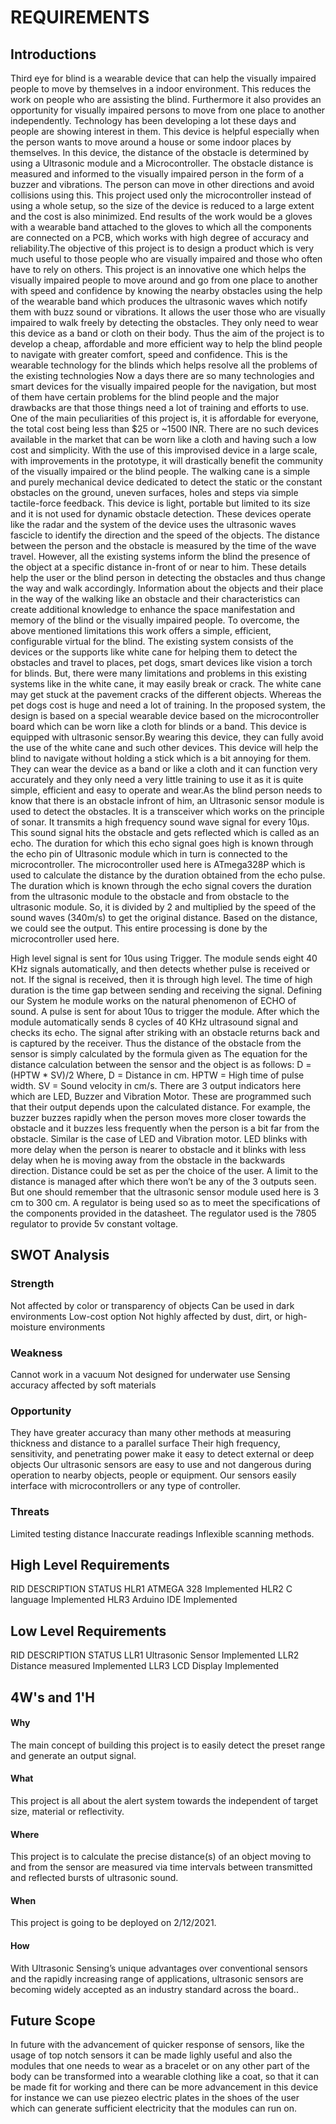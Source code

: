 # REQUIREMENTS
## Introductions
Third eye for blind is a wearable device that can help the visually impaired people to move by themselves in a indoor environment. This reduces the work on people who are assisting the blind. Furthermore it also provides an opportunity for visually impaired persons to move from one place to another independently. Technology has been developing a lot these days and people are showing interest in them. This device is helpful especially when the person wants to move around a house or some indoor places by themselves. In this device, the distance of the obstacle is determined by using a Ultrasonic module and a Microcontroller. The obstacle distance is measured and informed to the visually impaired person in the form of a buzzer and vibrations. The person can move in other directions and avoid collisions using this. This project used only the microcontroller instead of using a whole  setup, so the size of the device is reduced to a large extent and the cost is also minimized. End results of the work would be a gloves with a wearable band attached to the gloves to which all the components are connected on a PCB, which works with high degree of accuracy and reliability.The objective of this project is to design a product which is very much useful to those people who are visually impaired and those who often have to rely on others. This project is an innovative one which helps the visually impaired people to move around and go from one place to another with speed and confidence by knowing the nearby obstacles using the help of the wearable band which produces the ultrasonic waves which notify them with buzz sound or vibrations. It allows the user those who are visually impaired to walk freely by detecting the obstacles. They only need to wear this device as a band or cloth on their body. Thus the aim of the project is to develop a cheap, affordable and more efficient way to help the blind people to navigate with greater comfort, speed and confidence. This is the wearable technology for the blinds which helps resolve all the problems of the existing technologies Now a days there are so many technologies and smart devices for the visually impaired people for the navigation, but most of them have certain problems for the blind people and the major drawbacks are that those things need a lot of training and efforts to use. One of the main peculiarities of this project is, it is affordable for everyone, the total cost being less than $25 or ~1500 INR. There are no such devices available in the market that can be worn like a cloth and having such a low cost and simplicity. With the use of this improvised device in a large scale, with improvements in the prototype, it will drastically benefit the community of the visually impaired or the blind people. The walking cane is a simple and purely mechanical device dedicated to detect the static or the constant obstacles on the ground, uneven surfaces, holes and steps via simple tactile-force feedback. This device is light, portable but limited to its size and it is not used for dynamic obstacle detection. These devices operate like the radar and the system of the device uses the ultrasonic waves fascicle to identify the direction and the speed of the objects. The distance between the person and the obstacle is measured by the time of the wave travel. However, all the existing systems inform the blind the presence of the object at a specific distance in-front of or near to him. These details help the user or the blind person in detecting the obstacles and thus change the way and walk accordingly. Information about the objects and their place in the way of the walking like an obstacle and their characteristics can create additional knowledge to enhance the space manifestation and memory of the blind or the visually impaired people. To overcome, the above mentioned limitations this work offers a simple, efficient, configurable virtual for the blind. The existing system consists of the devices or the supports like white cane for helping them to detect the obstacles and travel to places, pet dogs, smart devices like vision a torch for blinds. But, there were many limitations and problems in this existing systems like in the white cane, it may easily break or crack. The white cane may get stuck at the pavement cracks of the different objects. Whereas the pet dogs cost is huge and need a lot of training. In the proposed system, the design is based on a special wearable device based on the microcontroller board which can be worn like a cloth for blinds or a band. This device is equipped with ultrasonic sensor.By wearing this device, they can fully avoid the use of the white cane and such other devices. This device will help the blind to navigate without holding a stick which is a bit annoying for them. They can wear the device as a band or like a cloth and it can function very accurately and they only need a very little training to use it as it is quite simple, efficient and easy to operate and wear.As the blind person needs to know that there is an obstacle infront of him, an Ultrasonic sensor module is used to detect the obstacles. It is a transceiver which works on the principle of sonar. It transmits a high frequency sound wave signal for every 10μs. This sound signal hits the obstacle and gets reflected which is called as an echo. The duration for which this echo signal goes high is known through the echo pin of Ultrasonic module which in turn is connected to the microcontroller. The microcontroller used here is ATmega328P which is used to calculate the distance by the duration obtained from the echo pulse. The duration which is known through the echo signal covers the duration from the ultrasonic module to the obstacle and from obstacle to the ultrasonic module. So, it is divided by 2 and multiplied by the speed of the sound waves (340m/s) to get the original distance. Based on the distance, we could see the output. This entire processing is done by the microcontroller used here.

High level signal is sent for 10us using Trigger.
The module sends eight 40 KHz signals automatically, and then detects whether pulse is received or not.
If the signal is received, then it is through high level. The time of high duration is the time gap between sending and receiving the signal.
Defining our System
he module works on the natural phenomenon of ECHO of sound. A pulse is sent for about 10us to trigger the module. After which the module automatically sends 8 cycles of 40 KHz ultrasound signal and checks its echo. The signal after striking with an obstacle returns back and is captured by the receiver. Thus the distance of the obstacle from the sensor is simply calculated by the formula given as
The equation for the distance calculation between the sensor and the object is as follows:
D = (HPTW * SV)/2
Where, D = Distance in cm.
HPTW = High time of pulse width.
SV = Sound velocity in cm/s.
There are 3 output indicators here which are LED, Buzzer and Vibration Motor. These are programmed such that their output depends upon the calculated distance. For example, the buzzer buzzes rapidly when the person moves more closer towards the obstacle and it buzzes less frequently when the person is a bit far from the obstacle. Similar is the case of LED and Vibration motor. LED blinks with more delay when the person is nearer to obstacle and it blinks with less delay when he is moving away from the obstacle in the backwards direction. Distance could be set as per the choice of the user. A limit to the distance is managed after which there won’t be any of the 3 outputs seen. But one should remember that the ultrasonic sensor module used here is 3 cm to 300 cm. A regulator is being used so as to meet the specifications of the components provided in the datasheet. The regulator used is the 7805 regulator to provide 5v constant voltage.

## SWOT Analysis

### Strength
Not affected by color or transparency of objects
Can be used in dark environments
Low-cost option
Not highly affected by dust, dirt, or high-moisture environments
### Weakness
Cannot work in a vacuum
Not designed for underwater use
Sensing accuracy affected by soft materials
### Opportunity
They have greater accuracy than many other methods at measuring thickness and distance to a parallel surface
Their high frequency, sensitivity, and penetrating power make it easy to detect external or deep objects
Our ultrasonic sensors are easy to use and not dangerous during operation to nearby objects, people or equipment.
Our sensors easily interface with microcontrollers or any type of controller.
### Threats
Limited testing distance
Inaccurate readings
Inflexible scanning methods.

## High Level Requirements
RID	DESCRIPTION	STATUS
HLR1	ATMEGA 328	Implemented
HLR2	C language	Implemented
HLR3	Arduino IDE	Implemented

## Low Level Requirements
RID	DESCRIPTION	STATUS
LLR1	Ultrasonic Sensor	Implemented
LLR2	Distance measured	Implemented
LLR3	LCD Display	Implemented

## 4W's and 1'H
#### Why
The main concept of building this project is to easily detect the preset range and generate an output signal.

#### What
This project is all about the alert system towards the independent of target size, material or reflectivity.

#### Where
This project is to calculate the precise distance(s) of an object moving to and from the sensor are measured via time intervals between transmitted and reflected bursts of ultrasonic sound.

#### When
This project is going to be deployed on 2/12/2021.

#### How
With Ultrasonic Sensing’s unique advantages over conventional sensors and the rapidly increasing range of applications, ultrasonic sensors are becoming widely accepted as an industry standard across the board..
## Future Scope
In future with the advancement of quicker response of sensors, like the usage of top notch sensors it can be made lighly useful and also the modules that one needs to wear as a bracelet or on any other part of the body can be transformed into a wearable clothing like a coat, so that it can be made fit for working and there can be more advancement in this device for instance we can use piezeo electric plates in the shoes of the user which can generate sufficient electricity that the modules can run on. 

